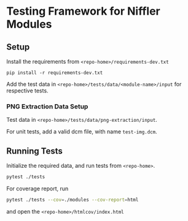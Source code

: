 # Testing Framework for Niffler Modules

## Setup

Install the requirements from `<repo-home>/requirements-dev.txt`

```
pip install -r requirements-dev.txt
```

Add the test data in `<repo-home>/tests/data/<module-name>/input` for respective tests.

### PNG Extraction Data Setup

Test data in `<repo-home>/tests/data/png-extraction/input`.

For unit tests, add a valid dcm file, with name `test-img.dcm`.

## Running Tests

Initialize the required data, and run tests from `<repo-home>`.

```bash
pytest ./tests
```

For coverage report, run

```bash
pytest ./tests --cov=./modules --cov-report=html
```

and open the `<repo-home>/htmlcov/index.html`

